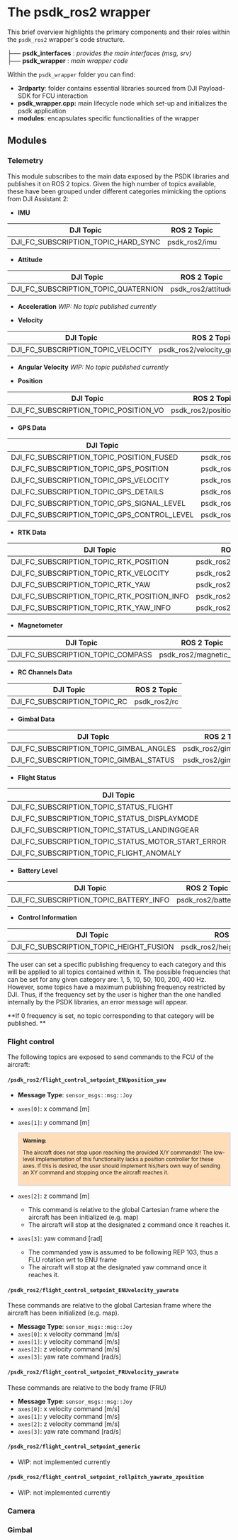 # The psdk_ros2 wrapper

This brief overview highlights the primary components and their roles within the `psdk_ros2` wrapper's code structure.

├── **psdk_interfaces** : *provides the main interfaces (msg, srv)* \
├── **psdk_wrapper** : *main wrapper code* 

Within the `psdk_wrapper` folder you can find:

* **3rdparty**: folder contains essential libraries sourced from DJI Payload-SDK for FCU interaction
* **psdk_wrapper.cpp:** main lifecycle node which set-up and initializes the psdk application 
* **modules**: encapsulates specific functionalities of the wrapper
      		

## Modules

### Telemetry

This module subscribes to the main data exposed by the PSDK libraries and publishes it on ROS 2 topics. Given the high number of topics available, these have been grouped under different categories  mimicking the options from DJI Assistant 2:

* **IMU**

| DJI Topic                                 | ROS 2 Topic          |
| ----------------------------------------- | -------------------- |
| DJI_FC_SUBSCRIPTION_TOPIC_HARD_SYNC       | psdk_ros2/imu        |

* **Attitude**

| DJI Topic                                 | ROS 2 Topic          |
| ----------------------------------------- | -------------------- |
| DJI_FC_SUBSCRIPTION_TOPIC_QUATERNION      | psdk_ros2/attitude   |

* **Acceleration**
*WIP: No topic published currently*

* **Velocity**

| DJI Topic                                 | ROS 2 Topic          |
| ----------------------------------------- | -------------------- |
| DJI_FC_SUBSCRIPTION_TOPIC_VELOCITY        | psdk_ros2/velocity_ground_ENU        |

* **Angular Velocity**
*WIP: No topic published currently*

* **Position**

| DJI Topic                                 | ROS 2 Topic          |
| ----------------------------------------- | -------------------- |
| DJI_FC_SUBSCRIPTION_TOPIC_POSITION_VO     | psdk_ros2/position_fused |

* **GPS Data**

| DJI Topic                                 | ROS 2 Topic          |
| ----------------------------------------- | -------------------- |
| DJI_FC_SUBSCRIPTION_TOPIC_POSITION_FUSED  | psdk_ros2/gps_position_fused |
| DJI_FC_SUBSCRIPTION_TOPIC_GPS_POSITION    | psdk_ros2/gps_position |
| DJI_FC_SUBSCRIPTION_TOPIC_GPS_VELOCITY    | psdk_ros2/gps_velocity |
| DJI_FC_SUBSCRIPTION_TOPIC_GPS_DETAILS     | psdk_ros2/gps_details |
| DJI_FC_SUBSCRIPTION_TOPIC_GPS_SIGNAL_LEVEL | psdk_ros2/gps_signal_level |
| DJI_FC_SUBSCRIPTION_TOPIC_GPS_CONTROL_LEVEL| psdk_ros2/gps_control_level |

* **RTK Data**

| DJI Topic                                 | ROS 2 Topic          |
| ----------------------------------------- | -------------------- |
| DJI_FC_SUBSCRIPTION_TOPIC_RTK_POSITION    | psdk_ros2/rtk_position |
| DJI_FC_SUBSCRIPTION_TOPIC_RTK_VELOCITY    | psdk_ros2/rtk_velocity |
| DJI_FC_SUBSCRIPTION_TOPIC_RTK_YAW         | psdk_ros2/rtk_yaw |
| DJI_FC_SUBSCRIPTION_TOPIC_RTK_POSITION_INFO | psdk_ros2/rtk_position_info |
| DJI_FC_SUBSCRIPTION_TOPIC_RTK_YAW_INFO    | psdk_ros2/rtk_yaw_info |

* **Magnetometer**

| DJI Topic                                 | ROS 2 Topic          |
| ----------------------------------------- | -------------------- |
| DJI_FC_SUBSCRIPTION_TOPIC_COMPASS         | psdk_ros2/magnetic_field |

* **RC Channels Data**

| DJI Topic                                 | ROS 2 Topic          |
| ----------------------------------------- | -------------------- |
| DJI_FC_SUBSCRIPTION_TOPIC_RC              | psdk_ros2/rc         |

* **Gimbal Data**

| DJI Topic                                 | ROS 2 Topic          |
| ----------------------------------------- | -------------------- |
| DJI_FC_SUBSCRIPTION_TOPIC_GIMBAL_ANGLES   | psdk_ros2/gimbal_angles |
| DJI_FC_SUBSCRIPTION_TOPIC_GIMBAL_STATUS   | psdk_ros2/gimbal_status |

* **Flight Status**

| DJI Topic                                 | ROS 2 Topic          |
| ----------------------------------------- | -------------------- |
| DJI_FC_SUBSCRIPTION_TOPIC_STATUS_FLIGHT   | psdk_ros2/flight_status |
| DJI_FC_SUBSCRIPTION_TOPIC_STATUS_DISPLAYMODE | psdk_ros2/display_mode |
| DJI_FC_SUBSCRIPTION_TOPIC_STATUS_LANDINGGEAR | psdk_ros2/landing_gear_status |
| DJI_FC_SUBSCRIPTION_TOPIC_STATUS_MOTOR_START_ERROR | psdk_ros2/motor_start_error |
| DJI_FC_SUBSCRIPTION_TOPIC_FLIGHT_ANOMALY  | psdk_ros2/flight_anomaly |

* **Battery Level**

| DJI Topic                                 | ROS 2 Topic          |
| ----------------------------------------- | -------------------- |
| DJI_FC_SUBSCRIPTION_TOPIC_BATTERY_INFO    | psdk_ros2/battery    |

* **Control Information**

| DJI Topic                                 | ROS 2 Topic          |
| ----------------------------------------- | -------------------- |
| DJI_FC_SUBSCRIPTION_TOPIC_HEIGHT_FUSION   | psdk_ros2/height_above_ground |


The user can set a specific publishing frequency to each category and this will be applied to all topics contained within it. The possible frequencies that can be set for any given category are: 1, 5, 10, 50, 100, 200, 400 Hz.  However, some topics have a maximum publishing frequency restricted by DJI. Thus, if the frequency set by the user is higher than the one handled internally by the PSDK libraries, an error message will appear. 

**If 0 frequency is set, no topic corresponding to that category will be published. **

### Flight control 

The following topics are exposed to send commands to the FCU of the aircraft:

#### `/psdk_ros2/flight_control_setpoint_ENUposition_yaw`

 - **Message Type**: `sensor_msgs::msg::Joy`

 - `axes[0]`: x command [m]

 - `axes[1]`: y command [m]

    <div style="background-color: #FFDDB8; padding: 10px; border: 1px solid #c3d9ff;">
        <p style="margin: 0;font-size: 12px"><strong> Warning:</strong> </p> <p style="font-size: 12px;">The aircraft does not stop upon reaching the provided X/Y commands!! The low-level implementation of this functionality lacks a position controller for these axes. If this is desired, the user should implement his/hers own way of sending an XY command and stopping once the aircraft reaches it. 
    </div>

 - `axes[2]`: z command [m]

    * This command is relative to the global Cartesian frame where the aircraft has been initialized (e.g. map)
    * The aircraft will stop at the designated z command once it reaches it. 

 - `axes[3]`: yaw command [rad]

    * The commanded yaw is assumed to be following REP 103, thus a FLU rotation wrt to ENU frame
    * The aircraft will stop at the designated yaw command once it reaches it. 

#### `/psdk_ros2/flight_control_setpoint_ENUvelocity_yawrate`

These commands are relative to the global Cartesian frame where the aircraft has been initialized (e.g. map).
- **Message Type**: `sensor_msgs::msg::Joy`
- `axes[0]`: x velocity command [m/s]
- `axes[1]`: y velocity command [m/s]
- `axes[2]`: z velocity command [m/s]
- `axes[3]`: yaw rate command [rad/s]


#### `/psdk_ros2/flight_control_setpoint_FRUvelocity_yawrate`

These commands are relative to the body frame (FRU)
- **Message Type**: `sensor_msgs::msg::Joy`
- `axes[0]`: x velocity command [m/s]
- `axes[1]`: y velocity command [m/s]
- `axes[2]`: z velocity command [m/s]
- `axes[3]`: yaw rate command [rad/s]

#### `/psdk_ros2/flight_control_setpoint_generic`

  * WIP: not implemented currently 

#### `/psdk_ros2/flight_control_setpoint_rollpitch_yawrate_zposition`

  * WIP: not implemented currently 

### Camera 

### Gimbal

# 
